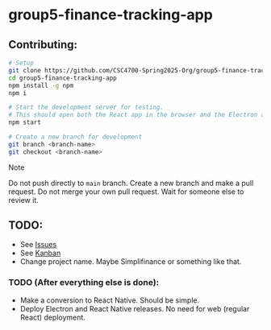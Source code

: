 # group5-finance-tracking-app


## Contributing:
```bash
# Setup
git clone https://github.com/CSC4700-Spring2025-Org/group5-finance-tracking-app
cd group5-finance-tracking-app
npm install -g npm
npm i

# Start the development server for testing.
# This should open both the React app in the browser and the Electron app.
npm start

# Create a new branch for development
git branch <branch-name>
git checkout <branch-name>
```

> [!NOTE]
> Do not push directly to `main` branch. Create a new branch and make a pull request. Do not merge your own pull request. Wait for someone else to review it.

## TODO:
- See [Issues](https://github.com/CSC4700-Spring2025-Org/group5-finance-tracking-app/issues)
- See [Kanban](https://github.com/orgs/CSC4700-Spring2025-Org/projects/22)
- Change project name. Maybe Simplifinance or something like that.

### TODO (After everything else is done):
- Make a conversion to React Native. Should be simple.
- Deploy Electron and React Native releases. No need for web (regular React) deployment.
